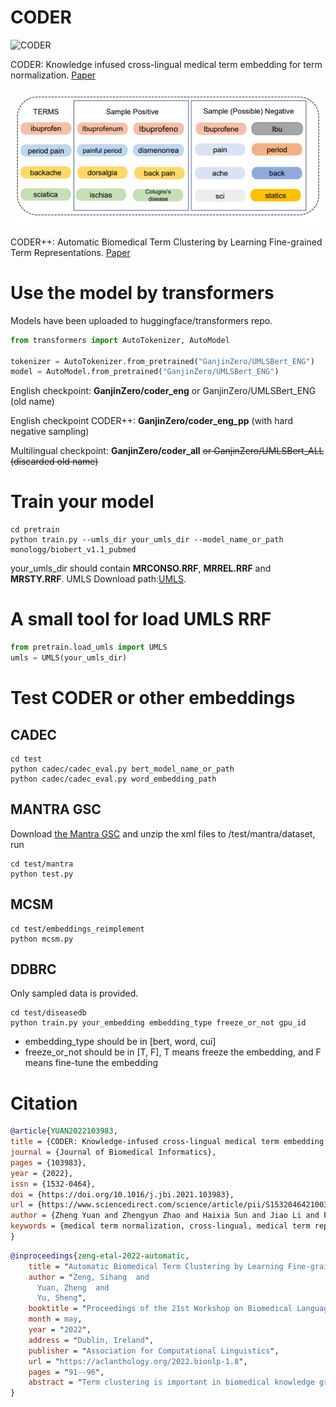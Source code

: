 # CODER
![CODER](img/1.png)

CODER: Knowledge infused cross-lingual medical term embedding for term normalization. [Paper](http://arxiv.org/abs/2011.02947)

![CODER++](img/coder++.png)

CODER++: Automatic Biomedical Term Clustering by Learning Fine-grained Term Representations. [Paper](https://arxiv.org/abs/2204.00391)

# Use the model by transformers
Models have been uploaded to huggingface/transformers repo.

```python
from transformers import AutoTokenizer, AutoModel

tokenizer = AutoTokenizer.from_pretrained("GanjinZero/UMLSBert_ENG")
model = AutoModel.from_pretrained("GanjinZero/UMLSBert_ENG")
```
English checkpoint: **GanjinZero/coder_eng** or GanjinZero/UMLSBert_ENG (old name)

English checkpoint CODER++: **GanjinZero/coder_eng_pp** (with hard negative sampling)
<!-- Please try to use transformers 3.4.0 to load CODER++, we find the model loaded in transformers 4.12.0 behave differently! -->

Multilingual checkpoint: **GanjinZero/coder_all** ~~or GanjinZero/UMLSBert_ALL  (discarded old name)~~

# Train your model
```shell
cd pretrain
python train.py --umls_dir your_umls_dir --model_name_or_path monologg/biobert_v1.1_pubmed
```
your_umls_dir should contain **MRCONSO.RRF**, **MRREL.RRF** and **MRSTY.RRF**.
UMLS Download path:[UMLS](https://www.nlm.nih.gov/research/umls/licensedcontent/umlsarchives04.html#2020AA).

# A small tool for load UMLS RRF
```python
from pretrain.load_umls import UMLS
umls = UMLS(your_umls_dir)
```

# Test CODER or other embeddings
## CADEC
```shell
cd test
python cadec/cadec_eval.py bert_model_name_or_path
python cadec/cadec_eval.py word_embedding_path
```

## MANTRA GSC
Download [the Mantra GSC](https://files.ifi.uzh.ch/cl/mantra/gsc/GSC-v1.1.zip) and unzip the xml files to /test/mantra/dataset, run
```
cd test/mantra
python test.py
```

## MCSM
```shell
cd test/embeddings_reimplement
python mcsm.py
```

## DDBRC
Only sampled data is provided.
```shell
cd test/diseasedb
python train.py your_embedding embedding_type freeze_or_not gpu_id
```
- embedding_type should be in [bert, word, cui]
- freeze_or_not should be in [T, F], T means freeze the embedding, and F means fine-tune the embedding

# Citation
```bibtex
@article{YUAN2022103983,
title = {CODER: Knowledge-infused cross-lingual medical term embedding for term normalization},
journal = {Journal of Biomedical Informatics},
pages = {103983},
year = {2022},
issn = {1532-0464},
doi = {https://doi.org/10.1016/j.jbi.2021.103983},
url = {https://www.sciencedirect.com/science/article/pii/S1532046421003129},
author = {Zheng Yuan and Zhengyun Zhao and Haixia Sun and Jiao Li and Fei Wang and Sheng Yu},
keywords = {medical term normalization, cross-lingual, medical term representation, knowledge graph embedding, contrastive learning}
}
```

```bibtex
@inproceedings{zeng-etal-2022-automatic,
    title = "Automatic Biomedical Term Clustering by Learning Fine-grained Term Representations",
    author = "Zeng, Sihang  and
      Yuan, Zheng  and
      Yu, Sheng",
    booktitle = "Proceedings of the 21st Workshop on Biomedical Language Processing",
    month = may,
    year = "2022",
    address = "Dublin, Ireland",
    publisher = "Association for Computational Linguistics",
    url = "https://aclanthology.org/2022.bionlp-1.8",
    pages = "91--96",
    abstract = "Term clustering is important in biomedical knowledge graph construction. Using similarities between terms embedding is helpful for term clustering. State-of-the-art term embeddings leverage pretrained language models to encode terms, and use synonyms and relation knowledge from knowledge graphs to guide contrastive learning. These embeddings provide close embeddings for terms belonging to the same concept. However, from our probing experiments, these embeddings are not sensitive to minor textual differences which leads to failure for biomedical term clustering. To alleviate this problem, we adjust the sampling strategy in pretraining term embeddings by providing dynamic hard positive and negative samples during contrastive learning to learn fine-grained representations which result in better biomedical term clustering. We name our proposed method as CODER++, and it has been applied in clustering biomedical concepts in the newly released Biomedical Knowledge Graph named BIOS.",
}
```
